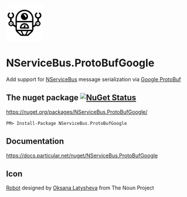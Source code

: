 ![Icon](https://raw.githubusercontent.com/NServiceBusExtensions/NServiceBus.ProtoBufGoogle/master/icon.png)

NServiceBus.ProtoBufGoogle
===========================

Add support for [NServiceBus](https://docs.particular.net/nservicebus/) message serialization via [Google ProtoBuf](https://github.com/google/protobuf)


## The nuget package  [![NuGet Status](https://img.shields.io/nuget/v/NServiceBus.ProtoBufGoogle.svg?style=flat)](https://www.nuget.org/packages/NServiceBus.ProtoBufGoogle/)

https://nuget.org/packages/NServiceBus.ProtoBufGoogle/

    PM> Install-Package NServiceBus.ProtoBufGoogle


## Documentation

https://docs.particular.net/nuget/NServiceBus.ProtoBufGoogle


## Icon

<a href="https://thenounproject.com/term/robot/826086/" target="_blank">Robot</a> designed by <a href="https://thenounproject.com/latyshevaoksana/" target="_blank">Oksana Latysheva</a> from The Noun Project

